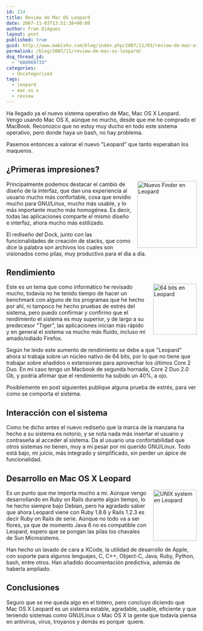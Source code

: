 ```yaml
---
id: 214
title: Review de Mac OS Leopard
date: 2007-11-03T13:51:38+00:00
author: Fran Diéguez
layout: post
published: true
guid: http://www.mabishu.com/blog/index.php/2007/11/03/review-de-mac-os-leopard/
permalink: /blog/2007/11/review-de-mac-os-leopard/
dsq_thread_id:
  - "684969733"
categories:
  - Uncategorized
tags:
  - leopard
  - mac os x
  - review
---
```

Ha llegado ya el nuevo sistema operativo de Mac, Mac OS X Leopard. Vengo usando Mac OS X, aúnque no mucho, desde que me he comprado el MacBook. Reconozco que no estoy muy ducho en todo este sistema operativo, pero donde haya un bash, no hay problema.

Pasemos entonces a valorar el nuevo "Leopard" que tanto esperaban los maqueros.

## ¿Primeras impresiones?

<img class="sinborde" style="float:right; margin-left: 15px" src="/assets/2007/11/nuevo-finder-en-leopard.png" alt="Nuevo Finder en Leopard" width="157" height="177" align="right" />Principalmente podemos destacar el cambio de diseño de la interfaz, que dan una experiencia al usuario mucho más confortable, cosa que envidio mucho para GNU/Linux, mucho más usable, y lo más importante mucho más homogénea. Es decir, todas las aplicaciones comparte el mismo diseño e interfaz, ahora mucho más estilizado.

El rediseño del Dock, junto con las funcionalidades de creación de stacks, que como dice la palabra son archivos los cuales son visionados como pilas, muy productivo para el dia a día.

## Rendimiento

<img class="sinborde" style="margin-left: 15px; float:right; " src="/assets/2007/11/64-bits-en-leopard.png" alt="64 bits en Leopard" width="115" height="135" align="right" />Este es un tema que como informático he revisado mucho, todavía no he tenido tiempo de hacer un benchmark con alguno de los programas que he hecho por ahí, ni tampoco he hecho pruebas de estrés del sistema, pero puedo confirmar y confirmo que el rendimiento el sistema es muy superior, y de largo a su predecesor "Tiger", las aplicaciones inician más rápido y en general el sistema va mucho más fluído, incluso mi amado/odiado Firefox.

Según he leido este aumento de rendimiento se debe a que "Leopard" ahora sí trabaja sobre un núcleo nativo de 64 bits, por lo que no tiene que trabajar sobre añadidos o extensiones para aprovechar los últimos Core 2 Duo. En mi caso tengo un Macbook de segunda hornada, Core 2 Duo 2.0 Gb, y podría afirmar que el rendimiento ha subido un 40%, a ojo.

Posiblemente en post siguientes publique alguna prueba de estrés, para ver como se comporta el sistema.

## Interacción con el sistema

Como he dicho antes el nuevo rediseño que la marca de la manzana ha hecho a su sistema es notorio, y se nota nada más insertar el usuario y contraseña al acceder al sistema. Da al usuario una confortabilidad que otros sistemas no tienen, muy a mi pesar por mi querido GNU/Linux. Todo está bajo, mi juicio, más integrado y simplificado, sin perder un ápice de funcionalidad.

## Desarrollo en Mac OS X Leopard

<img class="sinborde" style="margin-left: 15px; float:right; " src="/assets/2007/11/unix-system-en-leopard.png" alt="UNIX system en Leopard" width="115" height="135" align="right" />Es un punto que me importa mucho a mi. Aúnque vengo desarrollando en Ruby on Rails durante algún tiempo, lo he hecho siempre bajo Debian, pero ha agradado saber que ahora Leopard viene con Ruby 1.8.6 y Rails 1.2.3 es decir Ruby on Rails de serie. Aúnque no todo va a ser flores, ya que de momento Java 6 no es compatible con Leopard, espero que se pongan las pilas los chavales de Sun Microsistems.

Han hecho un lavado de cara a XCode, la utilidad de desarrollo de Apple, con soporte para algunos lenguajes, C, C++, Object-C, Java, Ruby, Python, bash, entre otros. Han añadido documentación predictiva, además de haberla ampliado.

## Conclusiones

Seguro que se me queda algo en el tintero, pero concluyo diciendo que Mac OS X Leopard es un sistema estable, agradable, usable, eficiente y que teniendo sistemas como GNU/Linux o Mac OS X la gente que todavía piensa en antivirus, virus, troyanos y demás es porque  quiere.
